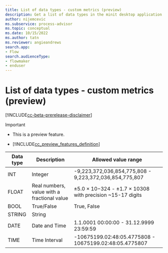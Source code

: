 ```yaml
---
title: List of data types - custom metrics (preview)
description: Get a list of data types in the minit desktop application in process advisor.
author: nijemcevic
ms.subservice: process-advisor
ms.topic: conceptual
ms.date: 10/15/2022
ms.author: tatn
ms.reviewer: angieandrews
search.app:
- Flow
search.audienceType:
- flowmaker
- enduser
---
```


# List of data types - custom metrics (preview)

[!INCLUDE[cc-beta-prerelease-disclaimer](../includes/cc-beta-prerelease-disclaimer.md)]

> [!IMPORTANT]
> - This is a preview feature.
>
> - [!INCLUDE[cc_preview_features_definition](../includes/cc-preview-features-definition.md)]

| Data type | Description | Allowed value range |
| - | - | - |
| INT | Integer | -9,223,372,036,854,775,808 - 9,223,372,036,854,775,807 |
| FLOAT | Real numbers, value with a fractional value | ±5.0 × 10−324 - ±1.7 × 10308 with precision ~15-17 digits |
| BOOL | True/False | True, False |
| STRING | String |  |
| DATE | Date and Time | 1.1.0001 00:00:00 - 31.12.9999 23:59:59 |
| TIME | Time Interval | -10675199.02:48:05.4775808 - 10675199.02:48:05.4775807 |





